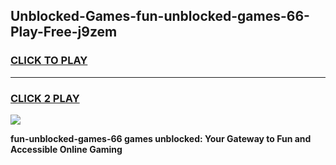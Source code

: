 
## Unblocked-Games-fun-unblocked-games-66-Play-Free-j9zem
<h3>
<a href="https://premium76.site?title=fun-unblocked-games-66&ref=17A">CLICK TO PLAY</a></h3>
<hr>

<h3>
<a href="https://premium76.site?title=fun-unblocked-games-66&ref=17A">CLICK 2 PLAY</a>
  
</h3>

<a href="https://premium76.site?title=fun-unblocked-games-66&ref=17A"><img src="https://clearcache.store/games.png"></a>


**fun-unblocked-games-66 games unblocked: Your Gateway to Fun and Accessible Online Gaming**
